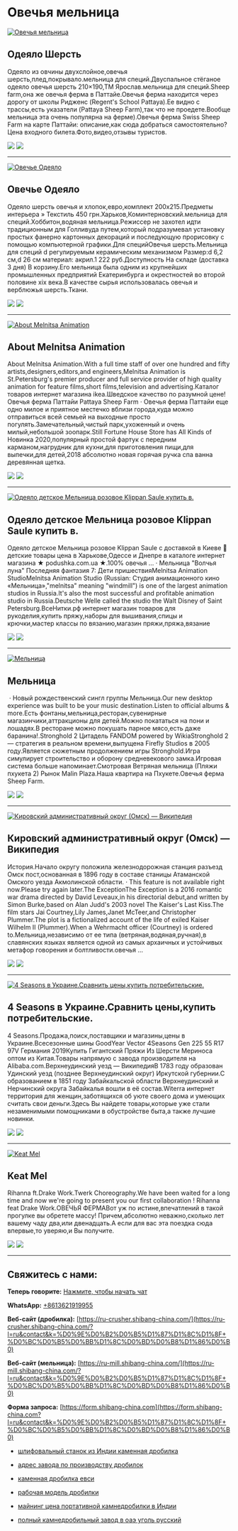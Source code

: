 # Овечья мельница

<a href="https://swt.shibang-china.com/?l=ru&img&k=%D0%9E%D0%B2%D0%B5%D1%87%D1%8C%D1%8F+%D0%BC%D0%B5%D0%BB%D1%8C%D0%BD%D0%B8%D1%86%D0%B0" target="_blank">![Овечья мельница](http://static.shibang-china.com/all-800x300/1260.jpg)</a>

## Одеяло Шерсть
Одеяло из овчины двухслойное,овечья шерсть,плед,покрывало.мельница для специй.Двуспальное стёганое одеяло овечья шерсть 210&#215;190,ТМ Ярослав.мельница для специй.Sheep farm,она же овечья ферма в Паттайе.Овечья ферма находится через дорогу от школы Ридженс (Regent's School Pattaya).Ее видно с трассы,есть указатели (Pattaya Sheep Farm),так что не проедете.Вообще мельница эта очень популярна на ферме).Овечья ферма Swiss Sheep Farm на карте Паттайи: описание,как сюда добраться самостоятельно? Цена входного билета.Фото,видео,отзывы туристов.


<a href="https://whatsapp.shibangsoft.com/WhatsApp.php" target="_blank" title="WhatsApp">![](http://static.shibang-china.com/icon/whatsapp.png)</a> <a href="https://swt.shibang-china.com/?l=ru&icon&k=%D0%9E%D0%B2%D0%B5%D1%87%D1%8C%D1%8F+%D0%BC%D0%B5%D0%BB%D1%8C%D0%BD%D0%B8%D1%86%D0%B0" target="_blank">![](http://static.shibang-china.com/icon/chat-ru.png)</a>

---

<a href="https://swt.shibang-china.com/?l=ru&img&k=%D0%9E%D0%B2%D0%B5%D1%87%D1%8C%D1%8F+%D0%BC%D0%B5%D0%BB%D1%8C%D0%BD%D0%B8%D1%86%D0%B0" target="_blank">![Овечье Одеяло](http://static.shibang-china.com/all-800x300/774.jpg)</a>

## Овечье Одеяло
Одеяло шерсть овечья и хлопок,евро,комплект 200х215.Предметы интерьера &#187; Текстиль 450 грн.Харьков,Коминтерновский.мельница для специй.Хоббитон,водяная мельница.Режиссер не захотел идти традиционным для Голливуда путем,который подразумевал установку простых фанерно картонных декораций и последующую прорисовку с помощью компьютерной графики.Для специйОвечья шерсть.Мельница для специй d регулируемым керамическим механизмом Размер:d 6,2 см,d 26 см материал: акрил.1 222 руб.Доступность На складе (доставка 3 дня) В корзину.Его мельница была одним из крупнейших промышленных предприятий Екатеринбурга и окрестностей во второй половине xix века.В качестве сырья использовалась овечья и верблюжья шерсть.Ткани.


<a href="https://whatsapp.shibangsoft.com/WhatsApp.php" target="_blank" title="WhatsApp">![](http://static.shibang-china.com/icon/whatsapp.png)</a> <a href="https://swt.shibang-china.com/?l=ru&icon&k=%D0%9E%D0%B2%D0%B5%D1%87%D1%8C%D1%8F+%D0%BC%D0%B5%D0%BB%D1%8C%D0%BD%D0%B8%D1%86%D0%B0" target="_blank">![](http://static.shibang-china.com/icon/chat-ru.png)</a>

---

<a href="https://swt.shibang-china.com/?l=ru&img&k=%D0%9E%D0%B2%D0%B5%D1%87%D1%8C%D1%8F+%D0%BC%D0%B5%D0%BB%D1%8C%D0%BD%D0%B8%D1%86%D0%B0" target="_blank">![About Melnitsa Animation](http://static.shibang-china.com/all-800x300/1469.jpg)</a>

## About Melnitsa Animation
About Melnitsa Animation.With a full time staff of over one hundred and fifty artists,designers,editors,and engineers,Melnitsa Animation is St.Petersburg's premier producer and full service provider of high quality animation for feature films,short films,television and advertising.Каталог товаров интернет магазина ikea.Шведское качество по разумной цене!Овечья ферма Паттайи Pattaya Sheep Farm&nbsp;&#0183;&#32;Овечья ферма Паттайи еще одно милое и приятное местечко вблизи города,куда можно отправиться всей семьей на выходные просто погулять.Замечательный,чистый парк,ухоженный и очень милый,небольшой зоопарк.Still Fortune House Store has All Kinds of Новинка 2020,популярный простой фартук с передним карманом,нагрудник для кухни,для приготовления пищи,для выпечки,для детей,2018 абсолютно новая горячая ручка спа ванна деревянная щетка.


<a href="https://whatsapp.shibangsoft.com/WhatsApp.php" target="_blank" title="WhatsApp">![](http://static.shibang-china.com/icon/whatsapp.png)</a> <a href="https://swt.shibang-china.com/?l=ru&icon&k=%D0%9E%D0%B2%D0%B5%D1%87%D1%8C%D1%8F+%D0%BC%D0%B5%D0%BB%D1%8C%D0%BD%D0%B8%D1%86%D0%B0" target="_blank">![](http://static.shibang-china.com/icon/chat-ru.png)</a>

---

<a href="https://swt.shibang-china.com/?l=ru&img&k=%D0%9E%D0%B2%D0%B5%D1%87%D1%8C%D1%8F+%D0%BC%D0%B5%D0%BB%D1%8C%D0%BD%D0%B8%D1%86%D0%B0" target="_blank">![Одеяло детское Мельница розовое Klippan Saule купить в.](http://static.shibang-china.com/all-800x300/932.jpg)</a>

## Одеяло детское Мельница розовое Klippan Saule купить в.
Одеяло детское Мельница розовое Klippan Saule с доставкой в Киеве 🚚 детские товары цена в Харькове,Одессе и Днепре в каталоге интернет магазина ★ podushka.com.ua ★.100% овечья …&nbsp;&#0183;&#32;Мельница &quot;Волчья луна&quot; Последняя фантазия 7: Дети пришествияMelnitsa Animation StudioMelnitsa Animation Studio (Russian: Студия анимационного кино &#171;Мельница&#187;,&quot;melnitsa&quot; meaning &quot;windmill&quot;) is one of the largest animation studios in Russia.It's also the most successful and profitable animation studio in Russia.Deutsche Welle called the studio the Walt Disney of Saint Petersburg.ВсеНитки.рф интернет магазин товаров для рукоделия,купить пряжу,наборы для вышивания,спицы и крючки,мастер классы по вязанию,магазин пряжи,пряжа,вязание


<a href="https://whatsapp.shibangsoft.com/WhatsApp.php" target="_blank" title="WhatsApp">![](http://static.shibang-china.com/icon/whatsapp.png)</a> <a href="https://swt.shibang-china.com/?l=ru&icon&k=%D0%9E%D0%B2%D0%B5%D1%87%D1%8C%D1%8F+%D0%BC%D0%B5%D0%BB%D1%8C%D0%BD%D0%B8%D1%86%D0%B0" target="_blank">![](http://static.shibang-china.com/icon/chat-ru.png)</a>

---

<a href="https://swt.shibang-china.com/?l=ru&img&k=%D0%9E%D0%B2%D0%B5%D1%87%D1%8C%D1%8F+%D0%BC%D0%B5%D0%BB%D1%8C%D0%BD%D0%B8%D1%86%D0%B0" target="_blank">![Мельница](http://static.shibang-china.com/all-800x300/29.jpg)</a>

## Мельница
&nbsp;&#0183;&#32;Новый рождественский сингл группы Мельница.Our new desktop experience was built to be your music destination.Listen to official albums &amp; more.Есть фонтаны,мельница,ресторан,сувенирные магазинчики,аттракционы для детей.Можно покататься на пони и лошадях.В ресторане можно покушать парное мясо,есть даже баранина!.Stronghold 2 Цитадель FANDOM powered by WikiaStronghold 2 — стратегия в реальном времени,выпущена Firefly Studios в 2005 году.Является сюжетным продолжением игры Stronghold.Игра симулирует строительство и оборону средневекового замка.Игровая система больше напоминает.Смотровая Ветряная мельница (Пляжи пхукета 2) Рынок Malin Plaza.Наша квартира на Пхукете.Овечья ферма Sheep Farm.


<a href="https://whatsapp.shibangsoft.com/WhatsApp.php" target="_blank" title="WhatsApp">![](http://static.shibang-china.com/icon/whatsapp.png)</a> <a href="https://swt.shibang-china.com/?l=ru&icon&k=%D0%9E%D0%B2%D0%B5%D1%87%D1%8C%D1%8F+%D0%BC%D0%B5%D0%BB%D1%8C%D0%BD%D0%B8%D1%86%D0%B0" target="_blank">![](http://static.shibang-china.com/icon/chat-ru.png)</a>

---

<a href="https://swt.shibang-china.com/?l=ru&img&k=%D0%9E%D0%B2%D0%B5%D1%87%D1%8C%D1%8F+%D0%BC%D0%B5%D0%BB%D1%8C%D0%BD%D0%B8%D1%86%D0%B0" target="_blank">![Кировский административный округ (Омск) — Википедия](http://static.shibang-china.com/all-800x300/1311.jpg)</a>

## Кировский административный округ (Омск) — Википедия
История.Начало округу положила железнодорожная станция разъезд Омск пост,основанная в 1896 году в составе станицы Атаманской Омского уезда Акмолинской области.&nbsp;&#0183;&#32;This feature is not available right now.Please try again later.The ExceptionThe Exception is a 2016 romantic war drama directed by David Leveaux,in his directorial debut,and written by Simon Burke,based on Alan Judd's 2003 novel The Kaiser's Last Kiss.The film stars Jai Courtney,Lily James,Janet McTeer,and Christopher Plummer.The plot is a fictionalized account of the life of exiled Kaiser Wilhelm II (Plummer).When a Wehrmacht officer (Courtney) is ordered to.Мельница,независимо от ее типа (ветряная,водяная,ручная),в славянских языках является одной из самых архаичных и устойчивых метафор говорения и болтливости.овечья …


<a href="https://whatsapp.shibangsoft.com/WhatsApp.php" target="_blank" title="WhatsApp">![](http://static.shibang-china.com/icon/whatsapp.png)</a> <a href="https://swt.shibang-china.com/?l=ru&icon&k=%D0%9E%D0%B2%D0%B5%D1%87%D1%8C%D1%8F+%D0%BC%D0%B5%D0%BB%D1%8C%D0%BD%D0%B8%D1%86%D0%B0" target="_blank">![](http://static.shibang-china.com/icon/chat-ru.png)</a>

---

<a href="https://swt.shibang-china.com/?l=ru&img&k=%D0%9E%D0%B2%D0%B5%D1%87%D1%8C%D1%8F+%D0%BC%D0%B5%D0%BB%D1%8C%D0%BD%D0%B8%D1%86%D0%B0" target="_blank">![4 Seasons в Украине.Сравнить цены,купить потребительские.](http://static.shibang-china.com/all-800x300/1221.jpg)</a>

## 4 Seasons в Украине.Сравнить цены,купить потребительские.
4 Seasons.Продажа,поиск,поставщики и магазины,цены в Украине.Всесезонные шины GoodYear Vector 4Seasons Gen 225 55 R17 97V Германия 2019Купить Гигантский Пряжи Из Шерсти Мериноса оптом из Китая.Товары напрямую с завода производителя на Alibaba.com.Верхнеудинский уезд — ВикипедияВ 1783 году образован Удинский уезд (позднее Верхнеудинский округ) Иркутской губернии.С образованием в 1851 году Забайкальской области Верхнеудинский и Нерчинский округа Забайкалья вошли в её состав.Witerra интернет территория для женщин,заботящихся об уюте своего дома и умеющих считать свои деньги.Здесь Вы найдете товары,которые уже стали незаменимыми помощниками в обустройстве быта,а также лучшие новинки.


<a href="https://whatsapp.shibangsoft.com/WhatsApp.php" target="_blank" title="WhatsApp">![](http://static.shibang-china.com/icon/whatsapp.png)</a> <a href="https://swt.shibang-china.com/?l=ru&icon&k=%D0%9E%D0%B2%D0%B5%D1%87%D1%8C%D1%8F+%D0%BC%D0%B5%D0%BB%D1%8C%D0%BD%D0%B8%D1%86%D0%B0" target="_blank">![](http://static.shibang-china.com/icon/chat-ru.png)</a>

---

<a href="https://swt.shibang-china.com/?l=ru&img&k=%D0%9E%D0%B2%D0%B5%D1%87%D1%8C%D1%8F+%D0%BC%D0%B5%D0%BB%D1%8C%D0%BD%D0%B8%D1%86%D0%B0" target="_blank">![Keat Mel](http://static.shibang-china.com/all-800x300/151.jpg)</a>

## Keat Mel
Rihanna ft.Drake Work.Twerk Choreography.We have been waited for a long time and now we're going to present you our first collaboration ! Rihanna feat Drake Work.ОВЕЧЬЯ ФЕРМАВот уж по истине,впечатлений в такой прогулке вы обретете массу! Причем,абсолютно неважно,сколько лет вашему чаду два,или двенадцать.А если для вас эта поездка сюда впервые,то уверяю,и Вы получите.

<a href="https://whatsapp.shibangsoft.com/WhatsApp.php" target="_blank" title="WhatsApp">![](http://static.shibang-china.com/icon/whatsapp.png)</a> <a href="https://swt.shibang-china.com/?l=ru&icon&k=%D0%9E%D0%B2%D0%B5%D1%87%D1%8C%D1%8F+%D0%BC%D0%B5%D0%BB%D1%8C%D0%BD%D0%B8%D1%86%D0%B0" target="_blank">![](http://static.shibang-china.com/icon/chat-ru.png)</a>

---
## Свяжитесь с нами:

**Теперь говорите:** [Нажмите, чтобы начать чат](https://swt.shibang-china.com?l=ru&contact&k=%D0%9E%D0%B2%D0%B5%D1%87%D1%8C%D1%8F+%D0%BC%D0%B5%D0%BB%D1%8C%D0%BD%D0%B8%D1%86%D0%B0)

**WhatsApp:**  [+8613621919955](https://whatsapp.shibangsoft.com/WhatsApp.php)

**Веб-сайт (дробилка):** [https://ru-crusher.shibang-china.com/](https://ru-crusher.shibang-china.com/?l=ru&contact&k=%D0%9E%D0%B2%D0%B5%D1%87%D1%8C%D1%8F+%D0%BC%D0%B5%D0%BB%D1%8C%D0%BD%D0%B8%D1%86%D0%B0)

**Веб-сайт (мельница):** [https://ru-mill.shibang-china.com/](https://ru-mill.shibang-china.com/?l=ru&contact&k=%D0%9E%D0%B2%D0%B5%D1%87%D1%8C%D1%8F+%D0%BC%D0%B5%D0%BB%D1%8C%D0%BD%D0%B8%D1%86%D0%B0)

**Форма запроса:** [https://form.shibang-china.com](https://form.shibang-china.com?l=ru&contact&k=%D0%9E%D0%B2%D0%B5%D1%87%D1%8C%D1%8F+%D0%BC%D0%B5%D0%BB%D1%8C%D0%BD%D0%B8%D1%86%D0%B0)

* [шлифовальный станок из Индии каменная дробилка](../132/%D1%88%D0%BB%D0%B8%D1%84%D0%BE%D0%B2%D0%B0%D0%BB%D1%8C%D0%BD%D1%8B%D0%B9%20%D1%81%D1%82%D0%B0%D0%BD%D0%BE%D0%BA%20%D0%B8%D0%B7%20%D0%98%D0%BD%D0%B4%D0%B8%D0%B8%20%D0%BA%D0%B0%D0%BC%D0%B5%D0%BD%D0%BD%D0%B0%D1%8F%20%D0%B4%D1%80%D0%BE%D0%B1%D0%B8%D0%BB%D0%BA%D0%B0.md)

* [адрес завода по производству дробилок](../135/%D0%B0%D0%B4%D1%80%D0%B5%D1%81%20%D0%B7%D0%B0%D0%B2%D0%BE%D0%B4%D0%B0%20%D0%BF%D0%BE%20%D0%BF%D1%80%D0%BE%D0%B8%D0%B7%D0%B2%D0%BE%D0%B4%D1%81%D1%82%D0%B2%D1%83%20%D0%B4%D1%80%D0%BE%D0%B1%D0%B8%D0%BB%D0%BE%D0%BA.md)

* [каменная дробилка евси](../135/%D0%BA%D0%B0%D0%BC%D0%B5%D0%BD%D0%BD%D0%B0%D1%8F%20%D0%B4%D1%80%D0%BE%D0%B1%D0%B8%D0%BB%D0%BA%D0%B0%20%D0%B5%D0%B2%D1%81%D0%B8.md)

* [рабочая модель дробилки](../135/%D1%80%D0%B0%D0%B1%D0%BE%D1%87%D0%B0%D1%8F%20%D0%BC%D0%BE%D0%B4%D0%B5%D0%BB%D1%8C%20%D0%B4%D1%80%D0%BE%D0%B1%D0%B8%D0%BB%D0%BA%D0%B8.md)

* [майнинг цена портативной камнедробилки в Индии](../135/%D0%BC%D0%B0%D0%B9%D0%BD%D0%B8%D0%BD%D0%B3%20%D1%86%D0%B5%D0%BD%D0%B0%20%D0%BF%D0%BE%D1%80%D1%82%D0%B0%D1%82%D0%B8%D0%B2%D0%BD%D0%BE%D0%B9%20%D0%BA%D0%B0%D0%BC%D0%BD%D0%B5%D0%B4%D1%80%D0%BE%D0%B1%D0%B8%D0%BB%D0%BA%D0%B8%20%D0%B2%20%D0%98%D0%BD%D0%B4%D0%B8%D0%B8.md)

* [полный камнедробильный завод в оаэ уголь русский](../131/%D0%BF%D0%BE%D0%BB%D0%BD%D1%8B%D0%B9%20%D0%BA%D0%B0%D0%BC%D0%BD%D0%B5%D0%B4%D1%80%D0%BE%D0%B1%D0%B8%D0%BB%D1%8C%D0%BD%D1%8B%D0%B9%20%D0%B7%D0%B0%D0%B2%D0%BE%D0%B4%20%D0%B2%20%D0%BE%D0%B0%D1%8D%20%D1%83%D0%B3%D0%BE%D0%BB%D1%8C%20%D1%80%D1%83%D1%81%D1%81%D0%BA%D0%B8%D0%B9.md)